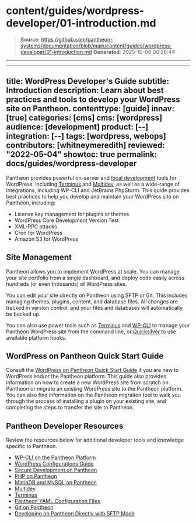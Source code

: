 # content/guides/wordpress-developer/01-introduction.md

> **Source**: https://github.com/pantheon-systems/documentation/blob/main/content/guides/wordpress-developer/01-introduction.md
> **Generated**: 2025-10-06 00:26:44

---

---
title: WordPress Developer's Guide
subtitle: Introduction
description: Learn about best practices and tools to develop your WordPress site on Pantheon.
contenttype: [guide]
innav: [true]
categories: [cms]
cms: [wordpress]
audience: [development]
product: [--]
integration: [--]
tags: [wordpress, webops]
contributors: [whitneymeredith]
reviewed: "2022-05-04"
showtoc: true
permalink: docs/guides/wordpress-developer
---

Pantheon provides powerful on-server and [local development](/guides/local-development) tools for WordPress, including [Terminus](/terminus) and [Multidev](/guides/multidev), as well as a wide-range of integrations, including WP-CLI and JetBrains PhpStorm. This guide provides best practices to help you develop and maintain your WordPress site on Pantheon, including:

- License key management for plugins or themes
- WordPress Core Development Version Test
- XML-RPC attacks
- Cron for WordPress
- Amazon S3 for WordPress

## Site Management

Pantheon allows you to implement WordPress at scale. You can manage your site portfolio from a single dashboard, and deploy code easily across hundreds (or even thousands) of WordPress sites.

You can edit your site directly on Pantheon using SFTP or Git. This includes  managing themes, plugins, content, and database files. All changes are tracked in version control, and your files and databases will automatically be backed up.

You can also use power tools such as [Terminus](/terminus) and [WP-CLI](/guides/wp-cli) to manage your Pantheon WordPress site from the command line, or [Quicksilver](/guides/quicksilver) to use available platform hooks.

## WordPress on Pantheon Quick Start Guide

Consult the [WordPress on Pantheon Quick Start Guide](/guides/wordpress-pantheon) if you are new to WordPress and/or the Pantheon platform. This guide also provides information on how to create a new WordPress site from scratch on Pantheon or migrate an existing WordPress site to the Pantheon platform. You can also find information on the Pantheon migration tool to walk you through the process of installing a plugin on your existing site, and completing the steps to transfer the site to Pantheon.

## Pantheon Developer Resources

Review the resources below for additional developer tools and knowledge specific to Pantheon.

- [WP-CLI on the Pantheon Platform](/guides/wp-cli)
- [WordPress Configurations Guide](/guides/wordpress-configurations)
- [Secure Development on Pantheon](/guides/secure-development)
- [PHP on Pantheon](/guides/php)
- [MariaDB and MySQL on Pantheon](/guides/mariadb-mysql)
- [Multidev](/guides/multidev)
- [Terminus](/terminus)
- [Pantheon YAML Configuration Files](/pantheon-yml)
- [Git on Pantheon](/guides/git)
- [Developing on Pantheon Directly with SFTP Mode](/guides/sftp)